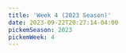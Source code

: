 ```yaml
---
title: 'Week 4 (2023 Season)'
date: 2023-09-22T20:27:14-04:00
pickemSeason: 2023
pickemWeek: 4
---
```

